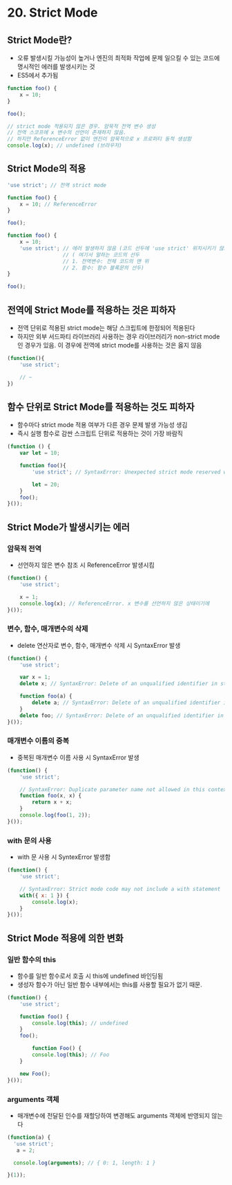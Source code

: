 # 20. Strict Mode
## Strict Mode란?
- 오류 발생시킬 가능성이 높거나 엔진의 최적화 작업에 문제 일으킬 수 있는 코드에 명시적인 에러를 발생시키는 것
- ES5에서 추가됨
```javascript
function foo() {
    x = 10;
}

foo();

// strict mode 적용되지 않은 경우. 암묵적 전역 변수 생성
// 전역 스코프에 x 변수의 선언이 존재하지 않음.
// 하지만 ReferenceError 없이 엔진이 암묵적으로 x 프로퍼티 동적 생성함
console.log(x); // undefined (브라우저)
```
## Strict Mode의 적용
```javascript
'use strict'; // 전역 strict mode

function foo() {
    x = 10; // ReferenceError
}

foo();
```
```javascript
function foo() {
    x = 10; 
    'use strict'; // 에러 발생하지 않음 (코드 선두에 'use strict' 위치시키기 않으면 strict mode는 동작하지 않는다)
                  // ( 여기서 말하는 코드의 선두 
                  // 1. 전역변수: 전체 코드의 맨 위
                  // 2. 함수: 함수 블록문의 선두)
}

foo();
```
## 전역에 Strict Mode를 적용하는 것은 피하자
- 전역 단위로 적용된 strict mode는 해당 스크립트에 한정되어 적용된다
- 하지만 외부 서드파티 라이브러리 사용하는 경우 라이브러리가 non-strict mode인 경우가 있음. 이 경우에 전역에 strict mode를 사용하는 것은 옳지 않음
```javascript
(function(){
    'use strict';

    // ~
})
```

## 함수 단위로 Strict Mode를 적용하는 것도 피하자
- 함수마다 strict mode 적용 여부가 다른 경우 문제 발생 가능성 생김
- 즉시 실행 함수로 감싼 스크립트 단위로 적용하는 것이 가장 바람직
```javascript
(function () {
    var let = 10;

    function foo(){
        'use strict'; // SyntaxError: Unexpected strict mode reserved word

        let = 20;
    }
    foo();
}());
```

## Strict Mode가 발생시키는 에러
### 암묵적 전역
- 선언하지 않은 변수 참조 시 ReferenceError 발생시킴
```javascript
(function() {
    'use strict';

    x = 1;
    console.log(x); // ReferenceError. x 변수를 선언하지 않은 상태이기에
}());
```
### 변수, 함수, 매개변수의 삭제
- delete 연산자로 변수, 함수, 매개변수 삭제 시 SyntaxError 발생
```javascript
(function() {
    'use strict';

    var x = 1;
    delete x; // SyntaxError: Delete of an unqualified identifier in strict mode.

    function foo(a) {
        delete a; // SyntaxError: Delete of an unqualified identifier in strict mode.
    }
    delete foo; // SyntaxError: Delete of an unqualified identifier in strict mode.
}());
```

### 매개변수 이름의 중복
- 중복된 매개변수 이름 사용 시 SyntaxError 발생
```javascript
(function() {
    'use strict';

    // SyntaxError: Duplicate parameter name not allowed in this context
    function foo(x, x) {
        return x + x;
    }
    console.log(foo(1, 2));
}());
```

### with 문의 사용
- with 문 사용 시 SyntexError 발생함
```javascript
(function() {
    'use strict';

    // SyntaxError: Strict mode code may not include a with statement
    with({ x: 1 }) {
        console.log(x);
    }
}());
```


## Strict Mode 적용에 의한 변화
### 일반 함수의 this
- 함수를 일반 함수로서 호출 시 this에 undefined 바인딩됨
- 생성자 함수가 아닌 일반 함수 내부에서는 this를 사용할 필요가 없기 때문.
```javascript
(function() {
    'use strict';

    function foo() {
        console.log(this); // undefined
    }
    foo(); 

        function Foo() {
        console.log(this); // Foo
    }

    new Foo();
}());
```
### arguments 객체
- 매개변수에 전달된 인수를 재할당하여 변경해도 arguments 객체에 반영되지 않는다
```javascript
(function(a) {
  'use strict';
   a = 2;

  console.log(arguments); // { 0: 1, length: 1 }

}(1));
```

